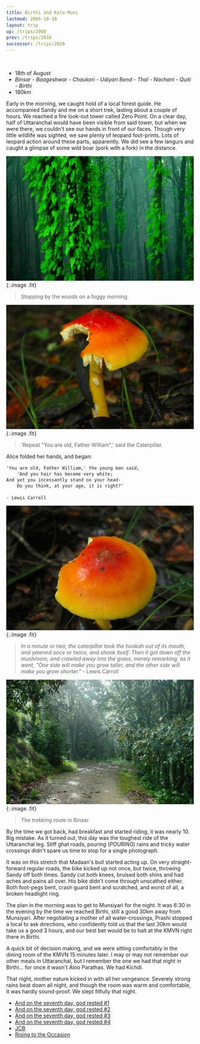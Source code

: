 ```yaml
---
title: Birthi and Kala-Muni
lastmod: 2005-10-10
layout: trip
up: /trips/2008
prev: /trips/2018
successor: /trips/2020
---
```


&nbsp;

- 18th of August
- _Binsar - Baageshwar - Chaukori - Udiyari Bend - Thal -               Nachani - Quiti - Birthi_
- 180km


Early in the morning, we caught hold of a local forest guide.             He accompanied Sandy and me on a short trek, lasting about a             couple of hours. We reached a fire look-out tower called Zero             Point. On a clear day, half of Uttaranchal would have been             visible from said tower, but when we were there, we couldn't see             our hands in front of our faces. Though very little wildlife was             sighted, we saw plenty of leopard foot-prints. Lots of leopard             action around these parts, apparently. We did see a few langurs             and caught a glimpse of some wild boar (pork with a fork) in the             distance.

![DSC_0073.JPG](/images/photos/DSC_0073.JPG 'DSC_0073.JPG'){:.image .fit}

>  Stopping by the woods on a foggy morning. 

![DSC_0074.JPG](/images/photos/DSC_0074.JPG 'DSC_0074.JPG'){:.image .fit}

>  'Repeat &quot;You are old, Father William&quot;,' said             the Caterpillar.
  
Alice folded her hands, and began:
  
```
'You are old, Father William,' the young man said,
	'And you hair has become very white;
And yet you incessantly stand on your head-
	Do you think, at your age, it is right?'

- Lewis Carroll
```


![DSC_0075.JPG](/images/photos/DSC_0075.JPG 'DSC_0075.JPG'){:.image .fit}

>  _In a minute or two, the caterpillar took the             hookah out of its mouth, and yawned once or twice, and shook             itself. Then it got down off the mushroom, and crawled away into             the grass, merely remarking, as it went, &quot;One side will make you             grow taller, and the other side will make you grow shorter.&quot;_             - Lewis Carroll 

![DSC_0079.JPG](/images/photos/DSC_0079.JPG 'DSC_0079.JPG'){:.image .fit}

>  The trekking route in Binsar 

By the time we got back, had breakfast and started riding, it             was nearly 10. Big mistake. As it turned out, this day was the             toughest ride of the Uttaranchal leg. Stiff ghat roads, pouring             (_POURING_) rains and tricky water crossings didn't spare             us time to stop for a single photograph.

It was on this stretch that Madaan's bull started acting up.             On very straight-forward regular roads, the bike kicked up not             once, but twice, throwing Sandy off both times. Sandy cut both             knees, bruised both shins and had aches and pains all over. His             bike didn't come through unscathed either. Both foot-pegs bent,             crash guard bent and scratched, and worst of all, a broken             headlight ring.

The plan in the morning was to get to Munsiyari for the night.             It was 6:30 in the evening by the time we reached Birthi, still             a good 30km away from Munsiyari. After negotiating a mother of             all water-crossings, Prashi stopped a local to ask directions,             who confidently told us that the last 30km would take us a good             3 hours, and our best bet would be to halt at the KMVN right             there in Birthi.

A quick bit of decision making, and we were sitting             comfortably in the dining room of the KMVN 15 minutes later. I             may or may not remember our other meals in Uttaranchal, but I             remember the one we had that night in Birthi... for once it             wasn't Aloo Parathas. We had Kichdi.

That night, mother nature kicked in with all her vengeance.             Severely strong rains beat down all night, and though the room             was warm and comfortable, it was hardly sound-proof. We slept             fitfully that night.


* [And on the seventh day, god rested #1](/trips/2020/)
* [And on the seventh day, god rested #2](/trips/2021/)
* [And on the seventh day, god rested #3](/trips/2022/)
* [And on the seventh day, god rested #4](/trips/2023/)
* [JCB](/trips/2024/)
* [Rising to the Occasion](/trips/2025/)
